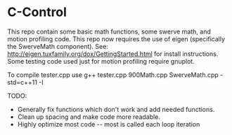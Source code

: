 # C-Control

This repo contain some basic math functions, some swerve math, and motion profiling code. This repo now requires the use of eigen (specifically the SwerveMath component). See: http://eigen.tuxfamily.org/dox/GettingStarted.html for install instructions. Some testing code used just for motion profiling require gnuplot.

To compile tester.cpp use g++ tester.cpp 900Math.cpp SwerveMath.cpp -std=c++11 -I <path to eigen> 

TODO:

* Generally fix functions which don't work and add needed functions.
* Clean up spacing and make code more readable.
* Highly optimize most code -- most is called each loop iteration

